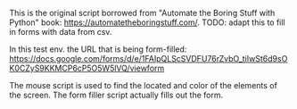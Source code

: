 This is the original script borrowed from "Automate the Boring Stuff with Python" book: https://automatetheboringstuff.com/. TODO: adapt this to fill in forms with data from csv. 

In this test env. the URL that is being form-filled: https://docs.google.com/forms/d/e/1FAIpQLScSVDFU76rZvbO_tiIwSt6d9sOK0CZyS9KKMCP6cP5O5W5lVQ/viewform

The mouse script is used to find the located and color of the elements of the screen. The form filler script actually fills out the form.

